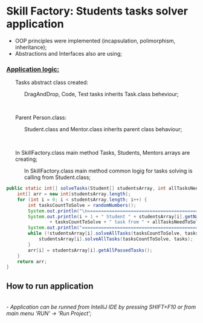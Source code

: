 # Skill Factory: Students tasks solver application

- OOP principles were implemented (incapsulation, polimorphism, inheritance);
- Abstractions and Interfaces also are using;<br>

<h3><u>Application logic:</u></h3>
  <ul> Tasks abstract class created:<br> 
  <ul> DragAndDrop, Code, Test tasks inherits Task.class beheviour;</ul></ul><br>
  <ul> Parent Person.class:<br>
  <ul> Student.class and Mentor.class inherits parent class behaviour;</ul></ul><br>
  <ul> In SkillFactory.class main method Tasks, Students, Mentors arrays are creating;<br> 
  <ul> In SkillFactory.class main method common logig for tasks solving is calling from Student.class;</ul></ul><p>

```Java
public static int[] solveTasks(Student[] studentsArray, int allTasksNeedToSolve, Task[] tasks) {
    int[] arr = new int[studentsArray.length];
    for (int i = 0; i < studentsArray.length; i++) {
        int tasksCountToSolve = randomNumbers();
        System.out.println("\n==========================================================================");
        System.out.println(i + 1 + " Student " + studentsArray[i].getName() + " must to solve "
                + tasksCountToSolve + " task from " + allTasksNeedToSolve);
        System.out.println("==========================================================================\n");
        while (!studentsArray[i].solveAllTasks(tasksCountToSolve, tasks)) {
            studentsArray[i].solveAllTasks(tasksCountToSolve, tasks);
        }
        arr[i] = studentsArray[i].getAllPassedTasks();
    }
    return arr;
}
```

<h2>How to run application</h2>
<br>
- <i>Application can be runned from IntelliJ IDE by pressing SHIFT+F10 or from main menu 'RUN' -> 'Run Project';</i>
